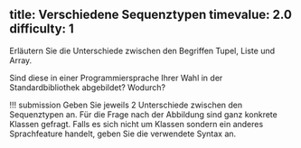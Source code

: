 title: Verschiedene Sequenztypen
timevalue: 2.0
difficulty: 1
---
Erläutern Sie die Unterschiede zwischen den Begriffen Tupel, Liste und Array.

Sind diese in einer Programmiersprache Ihrer Wahl in der Standardbibliothek abgebildet? Wodurch?

!!! submission
    Geben Sie jeweils 2 Unterschiede zwischen den Sequenztypen an.
    Für die Frage nach der Abbildung sind ganz konkrete Klassen gefragt.
    Falls es sich nicht um Klassen sondern ein anderes Sprachfeature handelt, geben Sie die
    verwendete Syntax an.
